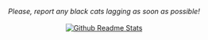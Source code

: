 <p align="center">
    <i>Please, report any black cats lagging as soon as possible!</i>
    <br><br>
    <object>
        <a href="https://github.com/anuraghazra/github-readme-stats">
        <img src="https://github-readme-stats.vercel.app/api?username=Paveloom&show_icons=true"
        alt="Github Readme Stats" />
        </a>
    </object>
</p>
